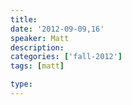 ```yaml
---
title:
date: '2012-09-09,16'
speaker: Matt
description:
categories: ['fall-2012']
tags: [matt]

type:
---
```

